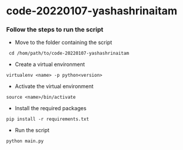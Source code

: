 # code-20220107-yashashrinaitam
### Follow the steps to run the script
* Move to the folder containing the script

``` cd /hom/path/to/code-20220107-yashashrinaitam```


* Create a virtual environment

```virtualenv <name> -p python<version>```

* Activate the virtual environment

```source <name>/bin/activate```


* Install the required packages

```pip install -r requirements.txt```


* Run the script

```python main.py```


